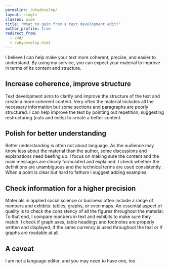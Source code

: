 ```yaml
---
permalink: /whydevelop/
layout: single
classes: wide
title: "What to gain from a text development edit?"
author_profile: true
redirect_from:
  - /md/
  - /whydevelop.html
---
```


I believe I can help make your text more coherent, precise, and easier to understand. By using my service, you can expect your material to improve in terms of its content and structure. 


## Increase coherence, improve structure

Text development aims to clarify and improve the structure of the text and create a more coherent content. 
Very often the material includes all the necessary information but some sections and paragraphs are poorly structured. I can help improve the text by pointing out repetition, suggesting restructuring (cuts and edits) to create a better content. 


## Polish for better understanding 

Better understanding is often not about language. As the audience may know less about the material than the author, some discussions and explanations need beefing up. I focus on making sure the content and the main messages are clearly formulated and explained. I check whether the definitions are unambiguous and the technical terms are used consistently. When a point is clear but hard to fathom I suggest adding examples. 


## Check information for a higher precision

Materials in applied social science or business often include a range of numbers and exhibits: tables, graphs, or even maps. An essential aspect of quality is to check the consistency of all the figures throughout the material. To that end, I compare numbers in text and exhibits to make sure they match. I check if graph axes, table headings and footnotes are properly written and displayed, if the same currency is used throughout the text or if graphs are readable at all.   


## A caveat

I am not a language editor, and you may need to have one, too. 




